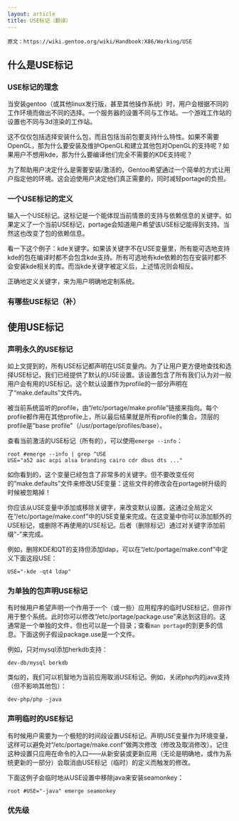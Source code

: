 ```yaml
---
layout: article
title: USE标记（翻译）
---
```


```
原文：https://wiki.gentoo.org/wiki/Handbook:X86/Working/USE
```

## 什么是USE标记

### USE标记的理念

当安装gentoo（或其他linux发行版，甚至其他操作系统）时，用户会根据不同的工作环境而做出不同的选择。一个服务器的设置不同与工作站。一个游戏工作站的设置也不同与3d渲染的工作站。

这不仅仅包括选择安装什么包，而且包括当前包要支持什么特性。如果不需要OpenGL，那为什么要安装及维护OpenGL和建立其他包对OpenGL的支持呢？如果用户不想用kde，那为什么要编译他们完全不需要的KDE支持呢？

为了帮助用户决定什么是需要安装/激活的，Gentoo希望通过一个简单的方式让用户指定他的环境。这会迫使用户决定他们真正需要的，同时减轻portage的负担。

### 一个USE标记的定义

输入一个USE标记。这标记是一个能体现当前情景的支持与依赖信息的关键字。如果定义了一个当前USE标记，portage会知道用户希望该USE标记能得到支持。当然这也改变了包的依赖信息。

看一下这个例子：kde关键字。如果该关键字不在USE变量里，所有能可选地支持kde的包在编译时都不会包含kde支持。所有可选地有kde依赖的包在安装时都不会安装kde相关的库。而当kde关键字被定义后，上述情况则会相反。

正确地定义关键字，来为用户明确地定制系统。

### 有哪些USE标记（补）

## 使用USE标记

### 声明永久的USE标记

如上文提到的，所有USE标记都声明在USE变量内。为了让用户更方便地查找和选择USE标记，我们已经提供了默认的USE设置。该设置包含了所有我们认为对一般用户会有用的USE标记。这个默认设置作为profile的一部分声明在了“make.defaults”文件内。

被当前系统监听的profile，由“/etc/portage/make.profile”链接来指向。每个profile都作用在其他profile上，所以最后结果就是所有profile的集合。顶层的profile是"base profile"（/usr/portage/profiles/base）。

查看当前激活的USE标记（所有的），可以使用`emerge --info`：

```
root #emerge --info | grep ^USE
USE="a52 aac acpi alsa branding cairo cdr dbus dts ..."
```

如你看到的，这个变量已经包含了非常多的关键字。但不要改变任何的“make.defaults”文件来修改USE变量：这些文件的修改会在portage树升级的时候被忽略掉！

你应该从USE变量中添加或移除关键字，来改变默认设置。这通过全局定义在“/etc/portage/make.conf”中的USE变量来完成。在这变量中你可以添加额外的USE标记，或删除不再使用的USE标记。后者（删除标记）通过对关键字添加前缀“-”来完成。

例如，删除KDE和QT的支持但添加ldap，可以在“/etc/portage/make.conf”中定义下面这段USE：

```
USE="-kde -qt4 ldap"
```

### 为单独的包声明USE标记

有时候用户希望声明一个作用于一个（或一些）应用程序的临时USE标记，但非作用于整个系统。此时你可以修改“/etc/portage/package.use”来达到这目的。这通常是一个单独的文件，但也可以是一个目录；查看`man portage`的到更多的信息。下面这例子假设package.use是一个文件。

例如，只对mysql添加herkdb支持：

```
dev-db/mysql berkdb
```

类似的，我们可以机智地为当前应用取消USE标记。例如，关闭php内的java支持（但不影响其他包）：

```
dev-php/php -java
```

### 声明临时的USE标记

有时候用户需要为一个极短的时间段设置USE标记。声明USE变量作为环境变量，这样可以避免对“/etc/portage/make.conf”做两次修改（修改及取消修改）。记住这种设置只应用在命令的入口——从新安装或更新应用（无论是明确地，或作为系统更新的一部分）会取消由USE标记（临时）的定义而触发的修改。

下面这例子会临时地从USE设置中移除java来安装seamonkey：

```
root #USE="-java" emerge seamonkey
```

### 优先级